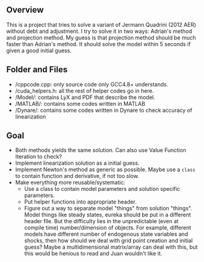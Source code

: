 <link href="https://gist.githubusercontent.com/tuzz/3331384/raw/94f2380c2b798fab2139fd0a8f478c4f2d642e3b/github.css" rel="stylesheet"></link>

## Overview
This is a project that tries to solve a variant of Jermann Quadrini (2012 AER) without debt and adjustment. I try to solve it in two ways: Adrian's method and projection method. My guess is that projection method should be much faster than Adrian's method. It should solve the model within 5 seconds if given a good initial guess.

## Folder and Files
+ /cppcode.cpp: only source code only GCC4.8+ understands.
+ /cuda\_helpers.h: all the rest of helper codes go in here.
+ /Model/: contains LyX and PDF that describe the model.
+ /MATLAB/: contains some codes written in MATLAB
+ /Dynare/: contains some codes written in Dynare to check accuracy of linearization

## Goal
+ Both methods yields the same solution. Can also use Value Function Iteration to check?
+ Implement linearization solution as a initial guess.
+ Implement Newton's method as generic as possible. Maybe use a `class` to contain function and derivative, if not too slow.
+ Make everything more reusable/systematic:
	+ Use a class to contain model parameters and solution specific parameters.
	+ Put helper functions into appropriate header.
	+ Figure out a way to separate model "things" from solution "things". Model things like steady states, eureka should be put in a different header file. But the difficulty lies in the unpredictable (even at compile time) number/dimension of objects. For example, different models have different number of endogenous state variables and shocks, then how should we deal with grid point creation and initial guess? Maybe a multidimensional matrix/array can deal with this, but this would be henious to read and Juan wouldn't like it.
